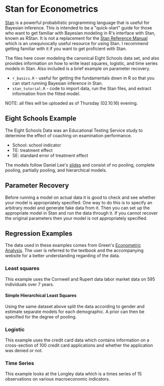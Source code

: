 # Stan for Econometrics

[Stan](http://mc-stan.org/) is a powerful probabilistic programming language that is useful for Bayesian inference. This is intended to be a "quick-start" guide for those who want to get familiar with Bayesian modeling in R's interface with Stan, known as RStan. It is not a replacement for the [Stan Reference Manual](http://mc-stan.org/documentation/) which is an unequivocally useful resource for using Stan. I recommend getting familiar with it if you want to get proficient with Stan. 

The files here cover modeling the canonical Eight Schools data set, and also provides information on how to write least squares, logistic, and time series models in Stan. Also included is a brief example on parameter recovery.

* `r_basics.R` - useful for getting the fundamentals down in R so that you can start running Bayesian inference in Stan.
* `stan_tutorial.R` - code to import data, run the Stan files, and extract information from the fitted model.

NOTE: all files will be uploaded as of Thursday (02.10.16) evening.

## Eight Schools Example

The Eight Schools Data was an Educational Testing Service study to determine the effect of coaching on examination performance.
* School: school indicator
* TE: treatment effect
* SE: standard error of treatment effect

The models follow Daniel Lee's [slides](http://astrostatistics.psu.edu/su14/lectures/Daniel-Lee-Stan-2.pdf) and consist of no pooling, complete pooling, partially pooling, and hierarchical models.

## Parameter Recovery

Before running a model on actual data it is good to check and see whether your model is appropriately specified. One way to do this is to specify an arbitrary model and generate fake data from it. Then you can set up the appropriate model in Stan and run the data through it. If you cannot recover the original parameters then your model is not appropriately specified.

## Regression Examples

The data used in these examples comes from Green's [Econometric Analysis](http://pages.stern.nyu.edu/~wgreene/Text/econometricanalysis.htm). The user is referred to the textbook and the accompanying website for a better understanding regarding of the data.

### Least squares

This example uses the Cornwell and Rupert data labor market data on 595 individuals over 7 years.

#### Simple Hierarchical Least Squares

Using the same dataset above split the data according to gender and estimate separate models for each demographic. A prior can then be specified for the degree of pooling.  

### Logistic

This example uses the credit card data which contains information on a cross-section of 100 credit card applications and whether the application was denied or not.

### Time Series

This example looks at the Longley data which is a times series of 15 observations on various macroeconomic indicators.
